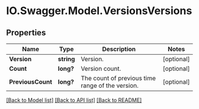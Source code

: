 # IO.Swagger.Model.VersionsVersions
## Properties

Name | Type | Description | Notes
------------ | ------------- | ------------- | -------------
**Version** | **string** | Version. | [optional] 
**Count** | **long?** | Version count. | [optional] 
**PreviousCount** | **long?** | The count of previous time range of the version. | [optional] 

[[Back to Model list]](../README.md#documentation-for-models) [[Back to API list]](../README.md#documentation-for-api-endpoints) [[Back to README]](../README.md)

